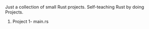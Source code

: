 Just a collection of small Rust projects. Self-teaching Rust by doing Projects.

1. Project 1- main.rs
